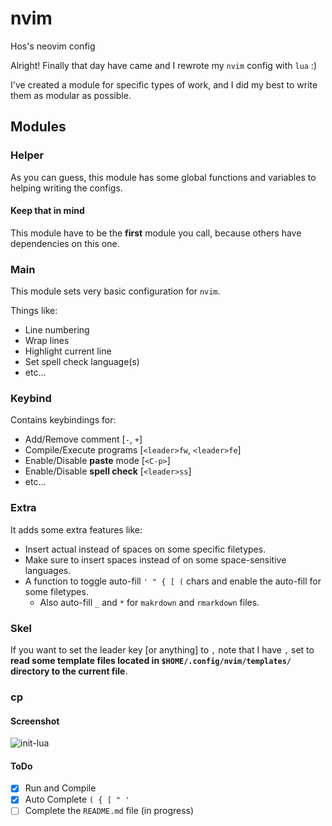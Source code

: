 # nvim
Hos's neovim config

Alright! Finally that day have came and I
rewrote my `nvim` config with `lua` :)

I've created a module for specific types of work,
and I did my best to write them as modular as possible.

## Modules

### Helper

As you can guess, this module has some
global functions and variables to helping
writing the configs.

#### Keep that in mind

This module have to be the **first** module you call,
because others have dependencies on this one.

### Main

This module sets very basic configuration
for `nvim`.

Things like:

- Line numbering
- Wrap lines
- Highlight current line
- Set spell check language(s)
- etc...

### Keybind

Contains keybindings for:

- Add/Remove comment [`-`, `+`]
- Compile/Execute programs [`<leader>fw`, `<leader>fe`]
- Enable/Disable **paste** mode [`<C-p>`]
- Enable/Disable **spell check** [`<leader>ss`]
- etc...

### Extra

It adds some extra features like:

- Insert actual <tab> instead of spaces on
    some specific filetypes.
- Make sure to insert spaces instead of <tab>
    on some space-sensitive languages.
- A function to toggle auto-fill `' " { [ (` chars
    and enable the auto-fill for some filetypes.
    - Also auto-fill `_` and `*` for `makrdown` and `rmarkdown` files.

### Skel

If you want to set the leader key [or anything] to `,`
note that I have `,` set to **read some template files located in
`$HOME/.config/nvim/templates/` directory to the current file**.

### cp

#### Screenshot

![init-lua](shots/nvim-tree_sitter_term_c.png)

#### ToDo

- [x] Run and Compile
- [x] Auto Complete `( { [ " '`
- [ ] Complete the `README.md` file (in progress)
